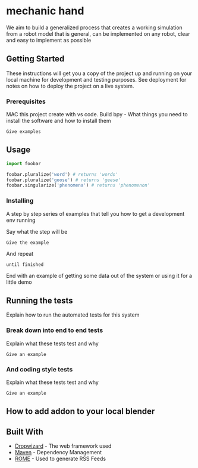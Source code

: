 # mechanic hand

We aim to build a generalized process that creates a working simulation from a robot model that is general, can be implemented on any robot, clear and easy to implement as possible

## Getting Started

These instructions will get you a copy of the project up and running on your local machine for development and testing purposes. See deployment for notes on how to deploy the project on a live system.

### Prerequisites

MAC
this project create with vs code. 
Build bpy - 
What things you need to install the software and how to install them

```
Give examples
```


## Usage

```python
import foobar

foobar.pluralize('word') # returns 'words'
foobar.pluralize('goose') # returns 'geese'
foobar.singularize('phenomena') # returns 'phenomenon'
```


### Installing

A step by step series of examples that tell you how to get a development env running

Say what the step will be

```
Give the example
```

And repeat

```
until finished
```

End with an example of getting some data out of the system or using it for a little demo

## Running the tests

Explain how to run the automated tests for this system

### Break down into end to end tests

Explain what these tests test and why

```
Give an example
```

### And coding style tests

Explain what these tests test and why

```
Give an example
```

## How to add addon to your local blender



## Built With

* [Dropwizard](http://www.dropwizard.io/1.0.2/docs/) - The web framework used
* [Maven](https://maven.apache.org/) - Dependency Management
* [ROME](https://rometools.github.io/rome/) - Used to generate RSS Feeds
